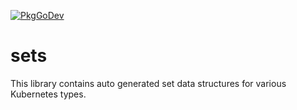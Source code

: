 [![PkgGoDev](https://pkg.go.dev/badge/kmodules.xyz/sets)](https://pkg.go.dev/kmodules.xyz/sets)

# sets

This library contains auto generated set data structures for various Kubernetes types.

